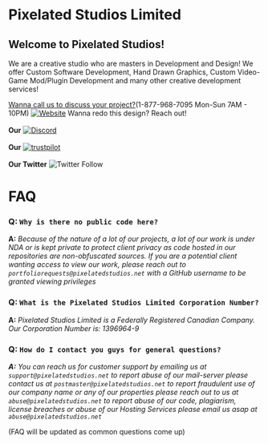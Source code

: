 # Pixelated Studios Limited


## Welcome to Pixelated Studios!

We are a creative studio who are masters in Development and Design! We offer Custom Software Development, Hand Drawn Graphics, Custom Video-Game Mod/Plugin Development and many other creative development services!

[Wanna call us to discuss your project?](tel://+18779687095)(1-877-968-7095 Mon-Sun 7AM - 10PM)
[![Website](https://img.shields.io/website?label=PixelatedStudios.net%20is&url=https%3A%2F%2FPixelatedStudios.net)](https://pixelatedstudios.net) Wanna redo this design? Reach out!
<br></br>
**Our** [![Discord](https://img.shields.io/discord/865652593932632134?label=Discord&logo=Discord&style=plastic)](https://discord.gg/k8wvnZDDTV)
<br></br>
**Our** [![trustpilot](https://camo.githubusercontent.com/1ca9a827cb82ed73f2d0d49f7fe9b0825249dfa163643a0340e44ed26f539520/68747470733a2f2f696d672e736869656c64732e696f2f7374617469632f76313f7374796c653d666f722d7468652d6261646765266d6573736167653d547275737470696c6f7426636f6c6f723d303042363741266c6f676f3d547275737470696c6f74266c6f676f436f6c6f723d464646464646266c6162656c3d)](https://www.trustpilot.com/review/pixelatedstudios.xyz)
<br></br>
**Our Twitter** ![Twitter Follow](https://img.shields.io/twitter/follow/PStudiosLimited?style=social)

# FAQ
### Q: `Why is there no public code here?`
**A:** *Because of the nature of a lot of our projects, a lot of our work is under NDA or is kept private to protect client privacy as code hosted in our repositories are non-obfuscated sources. If you are a potential client wanting access to view our work, please reach out to `portfoliorequests@pixelatedstudios.net` with a GitHub username to be granted viewing privileges*

### Q: `What is the Pixelated Studios Limited Corporation Number?`
**A:** *Pixelated Studios Limited is a Federally Registered Canadian Company. Our Corporation Number is: 1396964-9*

### Q: `How do I contact you guys for general questions?`
***A:*** *You can reach us for customer support by emailing us at `support@pixelatedstudios.net` to report abuse of our mail-server please contact us at `postmaster@pixelatedstudios.net` to report fraudulent use of our company name or any of our properties please reach out to us at `abuse@pixelatedstudios.net` to report abuse of our code, plagiarism, license breaches or abuse of our Hosting Services please email us asap at `abuse@pixelatedstudios.net`*

(FAQ will be updated as common questions come up)


